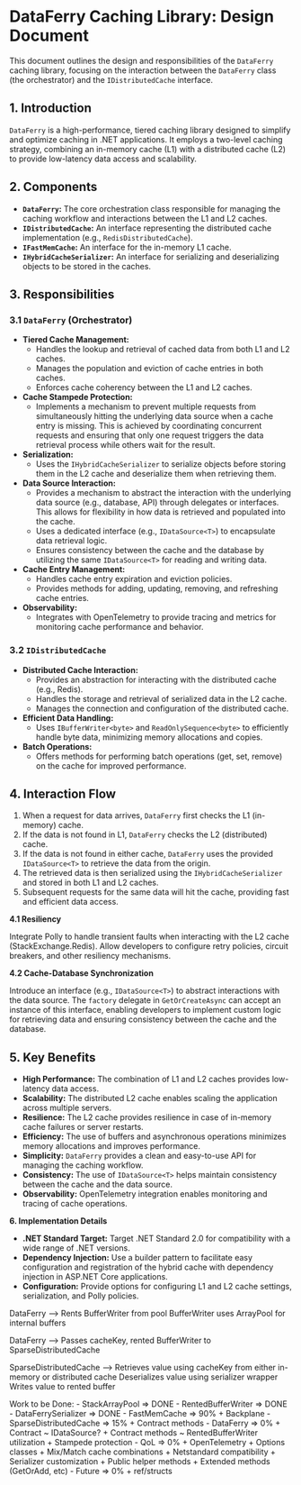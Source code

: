 # DataFerry Caching Library: Design Document

This document outlines the design and responsibilities of the `DataFerry` caching library, focusing on the interaction between the `DataFerry` class (the orchestrator) and the `IDistributedCache` interface.

## 1. Introduction

`DataFerry` is a high-performance, tiered caching library designed to simplify and optimize caching in .NET applications. It employs a two-level caching strategy, combining an in-memory cache (L1) with a distributed cache (L2) to provide low-latency data access and scalability.

## 2. Components

*   **`DataFerry`:** The core orchestration class responsible for managing the caching workflow and interactions between the L1 and L2 caches.
*   **`IDistributedCache`:** An interface representing the distributed cache implementation (e.g., `RedisDistributedCache`).
*   **`IFastMemCache`:** An interface for the in-memory L1 cache.
*   **`IHybridCacheSerializer`:** An interface for serializing and deserializing objects to be stored in the caches.

## 3. Responsibilities

### 3.1 `DataFerry` (Orchestrator)

*   **Tiered Cache Management:**
    *   Handles the lookup and retrieval of cached data from both L1 and L2 caches.
    *   Manages the population and eviction of cache entries in both caches.
    *   Enforces cache coherency between the L1 and L2 caches.
*   **Cache Stampede Protection:**
    *   Implements a mechanism to prevent multiple requests from simultaneously hitting the underlying data source when a cache entry is missing. This is achieved by coordinating concurrent requests and ensuring that only one request triggers the data retrieval process while others wait for the result.
*   **Serialization:**
    *   Uses the `IHybridCacheSerializer` to serialize objects before storing them in the L2 cache and deserialize them when retrieving them.
*   **Data Source Interaction:**
    *   Provides a mechanism to abstract the interaction with the underlying data source (e.g., database, API) through delegates or interfaces. This allows for flexibility in how data is retrieved and populated into the cache.
    *   Uses a dedicated interface (e.g., `IDataSource<T>`) to encapsulate data retrieval logic.
    *   Ensures consistency between the cache and the database by utilizing the same `IDataSource<T>` for reading and writing data.
*   **Cache Entry Management:**
    *   Handles cache entry expiration and eviction policies.
    *   Provides methods for adding, updating, removing, and refreshing cache entries.
*   **Observability:**
    *   Integrates with OpenTelemetry to provide tracing and metrics for monitoring cache performance and behavior.

### 3.2 `IDistributedCache`

*   **Distributed Cache Interaction:**
    *   Provides an abstraction for interacting with the distributed cache (e.g., Redis).
    *   Handles the storage and retrieval of serialized data in the L2 cache.
    *   Manages the connection and configuration of the distributed cache.
*   **Efficient Data Handling:**
    *   Uses `IBufferWriter<byte>` and `ReadOnlySequence<byte>` to efficiently handle byte data, minimizing memory allocations and copies.
*   **Batch Operations:**
    *   Offers methods for performing batch operations (get, set, remove) on the cache for improved performance.

## 4. Interaction Flow

1.  When a request for data arrives, `DataFerry` first checks the L1 (in-memory) cache.
2.  If the data is not found in L1, `DataFerry` checks the L2 (distributed) cache.
3.  If the data is not found in either cache, `DataFerry` uses the provided `IDataSource<T>` to retrieve the data from the origin.
4.  The retrieved data is then serialized using the `IHybridCacheSerializer` and stored in both L1 and L2 caches.
5.  Subsequent requests for the same data will hit the cache, providing fast and efficient data access.

**4.1 Resiliency**

Integrate Polly to handle transient faults when interacting with the L2 cache (StackExchange.Redis). Allow developers to configure retry policies, circuit breakers, and other resiliency mechanisms.

**4.2 Cache-Database Synchronization**

Introduce an interface (e.g., `IDataSource<T>`) to abstract interactions with the data source. The `factory` delegate in `GetOrCreateAsync` can accept an instance of this interface, enabling developers to implement custom logic for retrieving data and ensuring consistency between the cache and the database.

## 5. Key Benefits

*   **High Performance:** The combination of L1 and L2 caches provides low-latency data access.
*   **Scalability:** The distributed L2 cache enables scaling the application across multiple servers.
*   **Resilience:** The L2 cache provides resilience in case of in-memory cache failures or server restarts.
*   **Efficiency:** The use of buffers and asynchronous operations minimizes memory allocations and improves performance.
*   **Simplicity:** `DataFerry` provides a clean and easy-to-use API for managing the caching workflow.
*   **Consistency:** The use of `IDataSource<T>` helps maintain consistency between the cache and the data source.
*   **Observability:** OpenTelemetry integration enables monitoring and tracing of cache operations.

**6.  Implementation Details**

* **.NET Standard Target:** Target .NET Standard 2.0 for compatibility with a wide range of .NET versions.
* **Dependency Injection:** Use a builder pattern to facilitate easy configuration and registration of the hybrid cache with dependency injection in ASP.NET Core applications.
* **Configuration:** Provide options for configuring L1 and L2 cache settings, serialization, and Polly policies.


DataFerry --> 
    Rents BufferWriter from pool
    BufferWriter uses ArrayPool for internal buffers

DataFerry --> 
    Passes cacheKey, rented BufferWriter to SparseDistributedCache

SparseDistributedCache --> 
    Retrieves value using cacheKey from either in-memory or distributed cache
    Deserializes value using serializer wrapper
    Writes value to rented buffer


Work to be Done:
    - StackArrayPool<T> => DONE
    - RentedBufferWriter<T> => DONE
    - DataFerrySerializer<T> => DONE
    - FastMemCache => 90%
        + Backplane
    - SparseDistributedCache => 15%
        + Contract methods
    - DataFerry => 0%
        + Contract
            ~ IDataSource?
        + Contract methods
            ~ RentedBufferWriter utilization
        + Stampede protection
    - QoL => 0%
        + OpenTelemetry
        + Options classes
        + Mix/Match cache combinations
        + Netstandard compatibility
        + Serializer customization
        + Public helper methods
        + Extended methods (GetOrAdd, etc)
    - Future => 0%
        + ref/structs
